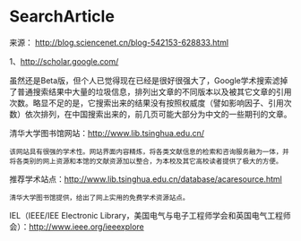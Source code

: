 # SearchArticle

来源：
http://blog.sciencenet.cn/blog-542153-628833.html


1、http://scholar.google.com/

虽然还是Beta版，但个人已觉得现在已经是很好很强大了，Google学术搜索滤掉了普通搜索结果中大量的垃圾信息，排列出文章的不同版本以及被其它文章的引用次数。略显不足的是，它搜索出来的结果没有按照权威度（譬如影响因子、引用次数）依次排列，在中国搜索出来的，前几页可能大部分为中文的一些期刊的文章。



清华大学图书馆网站：http://www.lib.tsinghua.edu.cn/

    该网站具有很强的学术性。网站界面内容精炼，将各类文献信息的检索和咨询服务融为一体，并将各类别的网上资源和本馆的文献资源加以整合，为本校及其它高校读者提供了极大的方便。


推荐学术站点：http://www.lib.tsinghua.edu.cn/database/acaresource.html

    清华大学图书馆提供，给出了网上实用的免费学术资源站点。
    

IEL（IEEE/IEE Electronic Library，美国电气与电子工程师学会和英国电气工程师会）：http://www.ieee.org/ieeexplore
